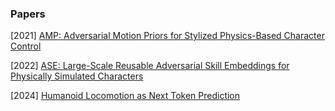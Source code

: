 ### Papers

[2021] [AMP: Adversarial Motion Priors for Stylized Physics-Based Character Control](https://arxiv.org/abs/2104.02180)

[2022] [ASE: Large-Scale Reusable Adversarial Skill Embeddings for Physically Simulated Characters](https://arxiv.org/abs/2205.01906)

[2024] [Humanoid Locomotion as Next Token Prediction](https://arxiv.org/abs/2402.19469)